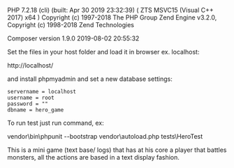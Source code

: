 PHP 7.2.18 (cli) (built: Apr 30 2019 23:32:39) ( ZTS MSVC15 (Visual C++ 2017) x64 )
Copyright (c) 1997-2018 The PHP Group
Zend Engine v3.2.0, Copyright (c) 1998-2018 Zend Technologies

Composer version 1.9.0 2019-08-02 20:55:32

Set the files in your host folder and load it in browser ex. localhost:

http://localhost/

and install phpmyadmin and set a new database settings:

    servername = localhost
    username = root
    password = ""
    dbname = hero_game

To run test just run command, ex:

vendor\bin\phpunit --bootstrap vendor\autoload.php tests\HeroTest

This is a mini game (text base/ logs) that has at his core a player that battles monsters, all the actions are based in a text display fashion.
